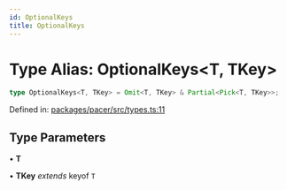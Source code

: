```yaml
---
id: OptionalKeys
title: OptionalKeys
---
```


<!-- DO NOT EDIT: this page is autogenerated from the type comments -->

# Type Alias: OptionalKeys\<T, TKey\>

```ts
type OptionalKeys<T, TKey> = Omit<T, TKey> & Partial<Pick<T, TKey>>;
```

Defined in: [packages/pacer/src/types.ts:11](https://github.com/TanStack/pacer/blob/main/packages/pacer/src/types.ts#L11)

## Type Parameters

• **T**

• **TKey** *extends* keyof `T`
